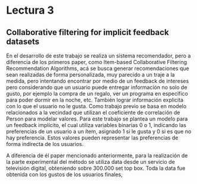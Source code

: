 # Lectura 3

## Collaborative filtering for implicit feedback datasets

En el desarrollo de este trabajo se realiza un sistema recomendador, pero a diferencia de los primeros paper, como Item-based Collaborative Filtering Recommendation Algorithms, acá se busca generar recomendaciones que sean realizadas de forma personalizada, muy parecido a un traje a la medida, pero intentando encontrar por medio de un feedback de intereses pero considerando que un usuario puede entregar información no solo de gusto, por ejemplo la compra de un regalo, ver un programa en específico para poder dormir en la noche, etc. También lograr información explicita con lo que el usuario no le gusta. Como trabajo previo se basa en modelo relacionados a la vecindad que utilizan el coeficiente de correlación de Person para modelar valores. Para este trabajo se plantea un modelo para un feedback implícito, el cual utiliza variables binarias 0 o 1, indicando las preferencias de un usuario a un ítem, asignado 1 si le gusta y 0 si es que no hay preferencia. Estos valores pueden representar las preferencias de forma indirecta de los usuarios.

A diferencia de él paper mencionado anteriormente, para la realización de la parte experimental del método se utiliza data desde un servicio de televisión digital, obteniendo sobre 300.000 set top box. Toda la data fue obtenida con los gustos de los usuarios finales,


